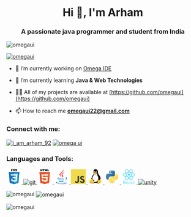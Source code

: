 <h1 align="center">Hi 👋, I'm Arham</h1>
<h3 align="center">A passionate java programmer and student from India</h3>

<p align="left"> <img src="https://komarev.com/ghpvc/?username=omegaui&label=Profile%20views&color=0e75b6&style=flat" alt="omegaui" /> </p>

<p align="left"> <a href="https://github.com/ryo-ma/github-profile-trophy"><img src="https://github-profile-trophy.vercel.app/?username=omegaui" alt="omegaui" /></a> </p>

- 🔭 I’m currently working on [Omega IDE](https://omegaui.github.io/omegaide)

- 🌱 I’m currently learning **Java & Web Technologies**

- 👨‍💻 All of my projects are available at [https://github.com/omegaui](https://github.com/omegaui)

- 📫 How to reach me **omegaui22@gmail.com**

<h3 align="left">Connect with me:</h3>
<p align="left">
<a href="https://instagram.com/i_am_arham_92" target="blank"><img align="center" src="https://raw.githubusercontent.com/rahuldkjain/github-profile-readme-generator/master/src/images/icons/Social/instagram.svg" alt="i_am_arham_92" height="30" width="40" /></a>
<a href="https://www.youtube.com/c/omega ui" target="blank"><img align="center" src="https://raw.githubusercontent.com/rahuldkjain/github-profile-readme-generator/master/src/images/icons/Social/youtube.svg" alt="omega ui" height="30" width="40" /></a>
</p>

<h3 align="left">Languages and Tools:</h3>
<p align="left"> <a href="https://www.w3schools.com/css/" target="_blank"> <img src="https://raw.githubusercontent.com/devicons/devicon/master/icons/css3/css3-original-wordmark.svg" alt="css3" width="40" height="40"/> </a> <a href="https://git-scm.com/" target="_blank"> <img src="https://www.vectorlogo.zone/logos/git-scm/git-scm-icon.svg" alt="git" width="40" height="40"/> </a> <a href="https://www.w3.org/html/" target="_blank"> <img src="https://raw.githubusercontent.com/devicons/devicon/master/icons/html5/html5-original-wordmark.svg" alt="html5" width="40" height="40"/> </a> <a href="https://www.java.com" target="_blank"> <img src="https://raw.githubusercontent.com/devicons/devicon/master/icons/java/java-original.svg" alt="java" width="40" height="40"/> </a> <a href="https://developer.mozilla.org/en-US/docs/Web/JavaScript" target="_blank"> <img src="https://raw.githubusercontent.com/devicons/devicon/master/icons/javascript/javascript-original.svg" alt="javascript" width="40" height="40"/> </a> <a href="https://www.linux.org/" target="_blank"> <img src="https://raw.githubusercontent.com/devicons/devicon/master/icons/linux/linux-original.svg" alt="linux" width="40" height="40"/> </a> <a href="https://www.python.org" target="_blank"> <img src="https://raw.githubusercontent.com/devicons/devicon/master/icons/python/python-original.svg" alt="python" width="40" height="40"/> </a> <a href="https://reactjs.org/" target="_blank"> <img src="https://raw.githubusercontent.com/devicons/devicon/master/icons/react/react-original-wordmark.svg" alt="react" width="40" height="40"/> </a> <a href="https://unity.com/" target="_blank"> <img src="https://www.vectorlogo.zone/logos/unity3d/unity3d-icon.svg" alt="unity" width="40" height="40"/> </a> </p>

<p><img align="left" src="https://github-readme-stats.vercel.app/api/top-langs?username=omegaui&show_icons=true&locale=en&layout=compact" alt="omegaui" /></p>

<p>&nbsp;<img align="center" src="https://github-readme-stats.vercel.app/api?username=omegaui&show_icons=true&locale=en" alt="omegaui" /></p>

<p><img align="center" src="https://github-readme-streak-stats.herokuapp.com/?user=omegaui&" alt="omegaui" /></p>

